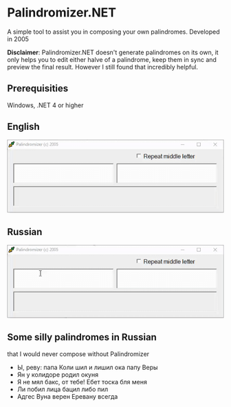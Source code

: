 # Palindromizer.NET

A simple tool to assist you in composing your own palindromes. Developed in 2005

**Disclaimer**: Palindromizer.NET doesn't generate palindromes on its own, it only helps you to edit either halve of a palindrome, keep them in sync and preview the final result. However I still found that incredibly helpful. 

## Prerequisities

Windows, .NET 4 or higher

## English
![English](https://github.com/DunetsNM/Palindromizer.NET/blob/master/Sample_ENG.gif?raw=true)

## Russian
![Russian](https://github.com/DunetsNM/Palindromizer.NET/blob/master/SAMPLE_RUS.gif?raw=true)

## Some silly palindromes in Russian
that I would never compose without Palindromizer

 * Ы, реву: папа Коли шил и лишил ока папу Веры
 * Ян у колидоре родил окуня
 * Я не мял бакс, от тебе! Ебет тоска бля меня
 * Ли побил лица бацил либо пил
 * Адгес Вуна верен Еревану всегда
